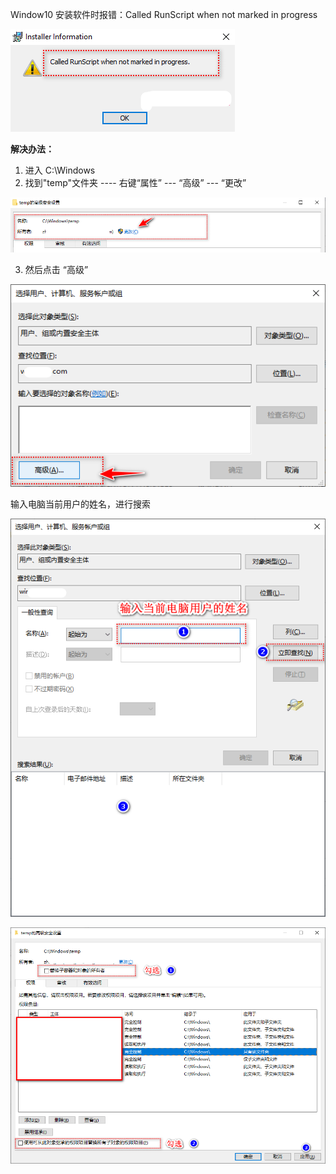 Window10 安装软件时报错：Called RunScript when not marked in progress

 

![img](./assets/Window10%20%E5%AE%89%E8%A3%85%E8%BD%AF%E4%BB%B6%E6%97%B6%E6%8A%A5%E9%94%99%EF%BC%9ACalled%20RunScript%20when%20not%20marked%20in%20progress/1164733-20210817144423412-145226390.png)

 

 

**解决办法：**

1. 进入 C:\Windows
2. 找到"temp"文件夹  ---- 右键“属性” --- “高级”  --- “更改”

![img](./assets/Window10%20%E5%AE%89%E8%A3%85%E8%BD%AF%E4%BB%B6%E6%97%B6%E6%8A%A5%E9%94%99%EF%BC%9ACalled%20RunScript%20when%20not%20marked%20in%20progress/1164733-20210817144759872-1903514163.png)

 

3. 然后点击 “高级” 

   

![img](./assets/Window10%20%E5%AE%89%E8%A3%85%E8%BD%AF%E4%BB%B6%E6%97%B6%E6%8A%A5%E9%94%99%EF%BC%9ACalled%20RunScript%20when%20not%20marked%20in%20progress/1164733-20210817144909551-2034156856.png)

输入电脑当前用户的姓名，进行搜索



![img](./assets/Window10%20%E5%AE%89%E8%A3%85%E8%BD%AF%E4%BB%B6%E6%97%B6%E6%8A%A5%E9%94%99%EF%BC%9ACalled%20RunScript%20when%20not%20marked%20in%20progress/1164733-20210817145036704-988608316.png)

![img](./assets/Window10%20%E5%AE%89%E8%A3%85%E8%BD%AF%E4%BB%B6%E6%97%B6%E6%8A%A5%E9%94%99%EF%BC%9ACalled%20RunScript%20when%20not%20marked%20in%20progress/1164733-20210817145350144-194413962.png)
